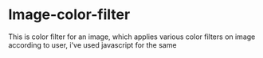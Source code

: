 # Image-color-filter
This is color filter for an image, which applies various color filters on image according to user, i've used javascript for the same
